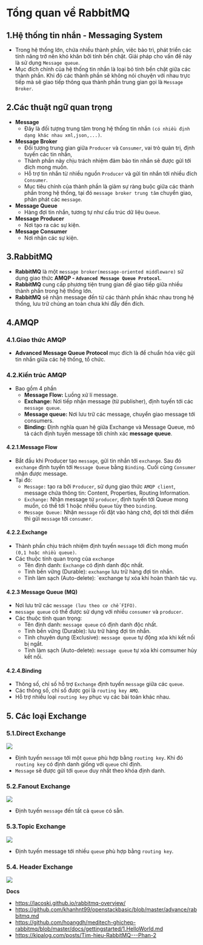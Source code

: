 # Tổng quan về RabbitMQ 
## 1.Hệ thống tin nhắn - Messaging System
- Trong hệ thống lớn, chứa nhiều thành phần, việc bảo trì, phát triển các tính năng trở nên khó khăn bởi tính bền chặt. Giải pháp cho vấn đề này là sử dụng `Message queue`.
- Mục đích chính của hệ thống tin nhắn là loại bỏ tính bền chặt giữa các thành phần. Khi đó các thành phần sẽ không nói chuyện với nhau trực tiếp mà sẽ giao tiếp thông qua thành phần trung gian gọi là `Message Broker`. 

## 2.Các thuật ngữ quan trọng
- **Message**
  + Đây là đối tượng trung tâm trong hệ thống tin nhắn `(có nhiều định dạng khác nhau xml,json,...)`.
- **Message Broker**
  + Đối tượng trung gian giữa `Producer` và `Consumer`, vai trò quản trị, định tuyến các tin nhắn,
  + Thành phần này chịu trách nhiệm đảm bảo tin nhắn sẽ được gửi tới đích mong muốn.
  + Hỗ trợ tin nhắn từ nhiều nguồn `Producer` và gửi tin nhắn tới nhiều đích `Consumer`.
  + Mục tiêu chính của thành phần là giảm sự ràng buộc giữa các thành phần trong hệ thống, tại đó `message broker trung tâm` chuyển giao, phân phát các `message`.
- **Message Queue**
  + Hàng đợi tin nhắn, tương tự như cấu trúc dữ liệu `Queue`.
- **Message Producer**
  + Nơi tạo ra các sự kiện.
- **Message Consumer**
  + Nơi nhận các sự kiện.

## 3.RabbitMQ
- **RabbitMQ** là một `message broker(message-oriented middleware)` sử dụng giao thức **AMQP - `Advanced Message Queue Protocol`**.
- **RabbitMQ** cung cấp phương tiện trung gian để giao tiếp giữa nhiều thành phần trong hệ thống lớn. 
- **RabbitMQ** sẽ nhận message đến từ các thành phần khác nhau trong hệ thống, lưu trữ chúng an toàn chưa khi đẩy đến đích.

## 4.AMQP
### 4.1.Giao thức AMQP
- **Advanced Message Queue Protocol** mục đích là để chuẩn hóa việc gửi tin nhắn giữa các hệ thống, tổ chức.

### 4.2.Kiến trúc AMQP
- Bao gồm 4 phần
  + **Message Flow:** Luồng xử lí message.
  + **Exchange:** Nơi tiếp nhận message (từ publisher), định tuyến tới các `message queue`.
  + **Message queue:** Nơi lưu trữ các message, chuyển giao message tới consumers.
  + **Binding:** Định nghĩa quan hệ giữa Exchange và Message Queue, mô tả cách định tuyến message tới chính xác **message queue**.
#### 4.2.1.Message Flow
- Bắt đầu khi Producer tạo `message`, gửi tin nhắn tới `exchange`. Sau đó `exchange` định tuyến tới `Message Queue` bằng `Binding`. Cuối cùng `Consumer` nhận được message.
- Tại đó: 
   + `Message:` tạo ra bởi `Producer`, sử dụng giao thức `AMQP client`, message chứa thông tin: Content, Properties, Routing Information.
   + `Exchange:` Nhận message từ `producer`, định tuyến tới Queue mong muốn, có thể tới 1 hoặc nhiều `Queue` tùy theo `binding`.
   + `Message Queue:` Nhận `message` rồi đặt vào hàng chờ, đợi tới thời điểm thì gửi `message` tới `consumer`.

#### 4.2.2.Exchange 
- Thành phần chịu trách nhiệm định tuyến `message` tới đích mong muốn `(0,1 hoặc nhiều queue)`.
- Các thuộc tính quan trọng của `exchange`
  + Tên định danh: `Exchange` có định danh độc nhất.
  + Tính bền vững (Durable): `exchange` lưu trữ hàng đợi tin nhắn.
  + Tính làm sạch (Auto-delete): `exchange tự xóa khi hoàn thành tác vụ.

#### 4.2.3 Message Queue (MQ)
- Nơi lưu trữ các `message (lưu theo cơ chế FIFO)`.
- `message queue` có thể được sử dụng với nhiều `consumer` và `producer`.
- Các thuộc tính quan trọng:
  + Tên định danh: `message queue` có định danh độc nhất.
  + Tính bền vững (Durable): lưu trữ hàng đợi tin nhắn.
  + Tính chuyên dụng (Exclusive): `message queue` tự động xóa khi kết nối bị ngắt.
  + Tính làm sạch (Auto-delete): `message queue` tự xóa khi comsumer hủy kết nối.

#### 4.2.4.Binding
- Thông số, chỉ số hỗ trợ `Exchange` định tuyến `message` giữa các `queue`.
- Các thông số, chỉ số được gọi là `routing key AMQ`.
- Hỗ trợ nhiều loại `routing key` phục vụ các bài toán khác nhau.

## 5. Các loại Exchange 
### 5.1.Direct Exchange
![](https://lacoski.github.io/media/DirectExchange.png)
- Định tuyến `message` tới một `queue` phù hợp bằng `routing key`. Khi đó `routing key` có định danh giống với `queue` chỉ định.
- `Message` sẽ được gửi tới `queue` duy nhất theo khóa định danh.

### 5.2.Fanout Exchange
![](https://lacoski.github.io/media/FanoutExchange.png)
- Định tuyến `message` đến tất cả `queue` có sẵn.

### 5.3.Topic Exchange 
![](https://lacoski.github.io/media/TopicExchange.png)
- Định tuyến message tới nhiều `queue` phù hợp bằng `routing key`.

### 5.4. Header Exchange
![](https://lacoski.github.io/media/HeadersExchange.png)

__Docs__
- https://lacoski.github.io/rabbitmq-overview/
- https://github.com/khanhnt99/openstackbasic/blob/master/advance/rabbitmq.md
- https://github.com/hoangdh/meditech-ghichep-rabbitmq/blob/master/docs/gettingstarted/1.HelloWorld.md
- https://kipalog.com/posts/Tim-hieu-RabbitMQ---Phan-2